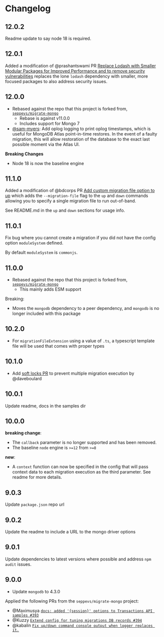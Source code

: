 # Changelog

## 12.0.2

Readme update to say node 18 is required.

## 12.0.1

Added a modification of @prashantswami PR [Replace Lodash with Smaller Modular Packages for Improved Performance and to remove security vulnerabilities](https://github.com/seppevs/migrate-mongo/pull/447) replaces the lone `lodash` dependency with smaller, more focused packages
 to also address security issues.

## 12.0.0

- Rebased against the repo that this project is forked from, [`seppevs/migrate-mongo`](migrate-mongo)
  * Rebase is against v11.0.0
  * Includes support for Mongo 7
- [@sam-myers](https://github.com/sam-myers): Add oplog logging to print oplog timestamps, which is useful for MongoDB Atlas point-in-time restores. In the event of a faulty migration, this will allow restoration of the database to the exact last possible moment via the Atlas UI.

**Breaking Changes**

- Node 18 is now the baseline engine

## 11.1.0

Added a modification of @bdcorps PR [Add custom migration file option to up](https://github.com/seppevs/migrate-mongo/pull/251) which adds the `--migration-file`
flag to the `up` and `down` commands allowing you to specify a single migration file to run out-of-band.

See README.md in the `up` and `down` sections for usage info.

## 11.0.1

Fix bug where you cannot create a migration if you did not have the config option `moduleSystem` defined.

By default `moduleSystem` is `commonjs`.

## 11.0.0

- Rebased against the repo that this project is forked from, [`seppevs/migrate-mongo`](https://github.com/seppevs/migrate-mongo)
  * This mainly adds ESM support

Breaking:

- Moves the `mongodb` dependency to a peer dependency, and `mongodb` is no longer included with this package

## 10.2.0

- For `migrationFileExtension` using a value of `.ts`, a typescript template file will be used that comes with proper types

## 10.1.0

- Add [soft locks PR](https://github.com/seppevs/migrate-mongo/pull/262) to prevent multiple migration execution by @daveboulard

## 10.0.1

Update readme, docs in the samples dir

## 10.0.0

**breaking change**: 

- The `callback` parameter is no longer supported and has been removed.
- The baseline `node` engine is `>=12` from `>=8`

**new**: 

- A `context` function can now be specified in the config that will pass context 
data to each migration execution as the third parameter. See readme for more details.

## 9.0.3

Update `package.json` repo url

## 9.0.2

Update the readme to include a URL to the mongo driver options

## 9.0.1

Update dependencies to latest versions where possible and address `npm audit` issues.

## 9.0.0

- Update `mongodb` to 4.3.0

Applied the following PRs from the `seppevs/migrate-mongo` project:

- @Maximusya [`docs: added '{session}' options to Transactions API samples #393`](https://github.com/seppevs/migrate-mongo/pull/393)
- @Kuzzy [`Extend config for tuning migrations DB records #394`](https://github.com/seppevs/migrate-mongo/pull/394)
- @kabalin [`Fix up/down command console output when logger replaces it.`](https://github.com/seppevs/migrate-mongo/pull/365)
